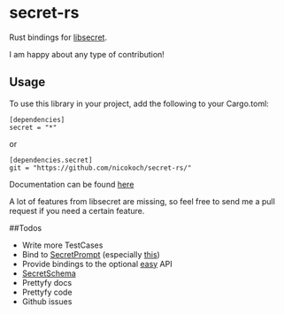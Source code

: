# secret-rs
Rust bindings for [libsecret](https://wiki.gnome.org/Projects/Libsecret).

I am happy about any type of contribution!

## Usage
To use this library in your project, add the following to your Cargo.toml:

```
[dependencies]
secret = "*"
```
or
```
[dependencies.secret]
git = "https://github.com/nicokoch/secret-rs/"
```

Documentation can be found [here](https://nicokoch.github.io/secret-rs/secret/)

A lot of features from libsecret are missing, so feel free to send me a pull request if you need a certain feature.

##Todos
- Write more TestCases
- Bind to [SecretPrompt](https://developer.gnome.org/libsecret/unstable/SecretPrompt.html) (especially [this](https://developer.gnome.org/libsecret/unstable/SecretService.html#secret-service-prompt-sync))
- Provide bindings to the optional [easy](https://developer.gnome.org/libsecret/unstable/libsecret-Password-storage.html) API
- [SecretSchema](https://developer.gnome.org/libsecret/unstable/libsecret-SecretSchema.html)
- Prettyfy docs
- Prettyfy code
- Github issues
